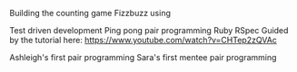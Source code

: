 Building the counting game Fizzbuzz using

Test driven development
Ping pong pair programming
Ruby
RSpec
Guided by the tutorial here: https://www.youtube.com/watch?v=CHTep2zQVAc

Ashleigh's first pair programming 
Sara's first mentee pair programming
